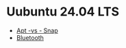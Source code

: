 # Uubuntu 24.04 LTS

- [Apt -vs - Snap](apt-vs-snap.md)
- [Bluetooth](../../desktops/kubuntu-24.04/bluetooth.md)
